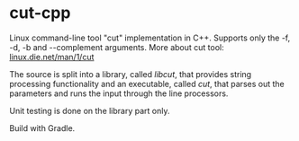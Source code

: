 # cut-cpp

Linux command-line tool "cut" implementation in C++. Supports
only the -f, -d, -b and --complement arguments. More about
cut tool: [linux.die.net/man/1/cut](http://linux.die.net/man/1/cut)

The source is split into a library, called _libcut_, that provides
string processing functionality and an executable, called _cut_,
that parses out the parameters and runs the input through the line
processors.

Unit testing is done on the library part only.

Build with Gradle.
